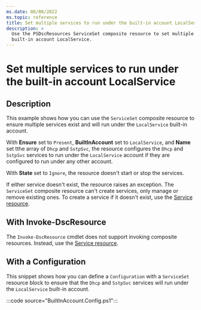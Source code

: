 ```yaml
---
ms.date: 08/08/2022
ms.topic: reference
title: Set multiple services to run under the built-in account LocalService
description: >
  Use the PSDscResources ServiceSet composite resource to set multiple services to run under the
  built-in account LocalService.
---
```


# Set multiple services to run under the built-in account LocalService

## Description

This example shows how you can use the `ServiceSet` composite resource to ensure multiple services
exist and will run under the `LocalService` built-in account.

With **Ensure** set to `Present`, **BuiltInAccount** set to `LocalService`, and **Name** set tthe
array of `Dhcp` and `SstpSvc`, the resource configures the `Dhcp` and `SstpSvc` services to run
under the `LocalService` account if they are configured to run under any other account.

With **State** set to `Ignore`, the resource doesn't start or stop the services.

If either service doesn't exist, the resource raises an exception. The `ServiceSet` composite
resource can't create services, only manage or remove existing ones. To create a service if it
doesn't exist, use the [Service resource][1].

## With Invoke-DscResource

The `Invoke-DscResource` cmdlet does not support invoking composite resources. Instead, use the
[Service resource][1].

## With a Configuration

This snippet shows how you can define a `Configuration` with a `ServiceSet` resource block to ensure
that the `Dhcp` and `SstpSvc` services will run under the `LocalService` built-in account.

:::code source="BuiltInAccount.Config.ps1":::

<!-- Reference Links -->

[1]: ../Service/Service.md
